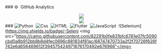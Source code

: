 <img src="https://camo.githubusercontent.com/82291b0fe831bfc6781e07fc5090cbd0a8b912bb8b8d4fec0696c881834f81ac/68747470733a2f2f70726f626f742e6d656469612f394575424971676170492e676966" width="800" height="3"> ### ⚙️ &nbsp;GitHub Analytics <div align="center"><img src="https://github-readme-stats.vercel.app/api?username=majhcc&hide=contribs,issues,stars&theme=tokyonight" /></div> <div align="center"><img src="https://github-readme-stats.vercel.app/api/top-langs/?username=majhcc&hide_title=true&hide_border=true&theme=tokyonight" /></div> ### ![Python](https://img.shields.io/badge/-Python-05122A?style=flat&logo=python)&nbsp; ![Css](https://img.shields.io/badge/-JAVA-05122A?style=flat&logo=java)&nbsp; ![HTML](https://img.shields.io/badge/-%20.Net-05122A?style=flat&logo=dotnet)&nbsp; ![Flutter](https://img.shields.io/badge/-C++-05122A?style=flat&logo=cplusplus)&nbsp; ![JavaScript](https://img.shields.io/badge/-C%20Sharp-05122A?style=flat&logo=csharp)&nbsp; ![Selenium](https://img.shields.io/badge/-Seleni
<img src="https://camo.githubusercontent.com/82291b0fe831bfc6781e07fc5090cbd0a8b912bb8b8d4fec0696c881834f81ac/68747470733a2f2f70726f626f742e6d656469612f394575424971676170492e676966"</img>
